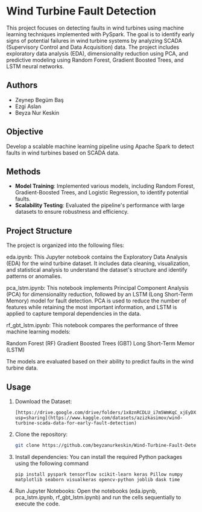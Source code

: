 # Wind Turbine Fault Detection  
This project focuses on detecting faults in wind turbines using machine learning techniques implemented with PySpark. The goal is to identify early signs of potential failures in wind turbine systems by analyzing SCADA (Supervisory Control and Data Acquisition) data. The project includes exploratory data analysis (EDA), dimensionality reduction using PCA, and predictive modeling using Random Forest, Gradient Boosted Trees, and LSTM neural networks.

## Authors  
- Zeynep Begüm Baş  
- Ezgi Aslan  
- Beyza Nur Keskin  

## Objective  
Develop a scalable machine learning pipeline using Apache Spark to detect faults in wind turbines based on SCADA data.  

## Methods  
- **Model Training**: Implemented various models, including Random Forest, Gradient-Boosted Trees, and Logistic Regression, to identify potential faults.  
- **Scalability Testing**: Evaluated the pipeline's performance with large datasets to ensure robustness and efficiency.

## Project Structure
The project is organized into the following files:

eda.ipynb:
This Jupyter notebook contains the Exploratory Data Analysis (EDA) for the wind turbine dataset. It includes data cleaning, visualization, and statistical analysis to understand the dataset's structure and identify patterns or anomalies.

pca_lstm.ipynb:
This notebook implements Principal Component Analysis (PCA) for dimensionality reduction, followed by an LSTM (Long Short-Term Memory) model for fault detection. PCA is used to reduce the number of features while retaining the most important information, and LSTM is applied to capture temporal dependencies in the data.

rf_gbt_lstm.ipynb:
This notebook compares the performance of three machine learning models:

Random Forest (RF)
Gradient Boosted Trees (GBT)
Long Short-Term Memor (LSTM)

The models are evaluated based on their ability to predict faults in the wind turbine data.


## Usage
1. Download the Dataset:
   ```
   [https://drive.google.com/drive/folders/1x8znRCDLU_i7m5WmKqC_xjEyDXnNW3yR?usp=sharing](https://www.kaggle.com/datasets/azizkasimov/wind-turbine-scada-data-for-early-fault-detection)
   ```
3. Clone the repository:
   ```bash
   git clone https://github.com/beyzanurkeskin/Wind-Turbine-Fault-Detection.git  
   ```
   
4. Install dependencies:
   You can install the required Python packages using the following command
   ```
   pip install pyspark tensorflow scikit-learn keras Pillow numpy matplotlib seaborn visualkeras opencv-python joblib dask time 
   ```

6. Run Jupyter Notebooks:
  Open the notebooks (eda.ipynb, pca_lstm.ipynb, rf_gbt_lstm.ipynb) and run the cells sequentially to execute the code.

